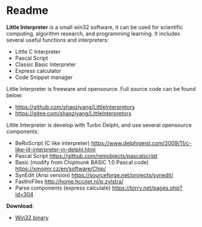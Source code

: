 # Readme
**Little Interpreter** is a small win32 software, it can be used for scientific computing, algorithm research, and programming learning. It includes several useful functions and interpreters:

- Little C Interpreter
- Pascal Script
- Classic Basic Interpreter
- Express calculator
- Code Snippet manager

Little Interpreter is freeware and opensource. Full source code can be found below:

- https://github.com/shaoziyang/LittleInterpretors
- https://gitee.com/shaoziyang/LittleInterpretors

Little Interpreter is develop with Turbo Delphi, and use several opensource  components: 

- BeRoScript (C like interpreter) https://www.delphigeist.com/2009/11/c-like-jit-interpreter-in-delphi.html
- Pascal Script https://github.com/remobjects/pascalscript
- Basic (modify from Chipmunk BASIC 1.0 Pascal code) https://xmojmr.cz/en/software/Chip/
- SynEdit (Ansi version) https://sourceforge.net/projects/synedit/
- FastIniFiles http://home.hccnet.nl/p.zylstra/
- Parse components (express calculate) https://torry.net/pages.php?id=304
  
**Download**:  
- [Win32 binary](releases)
